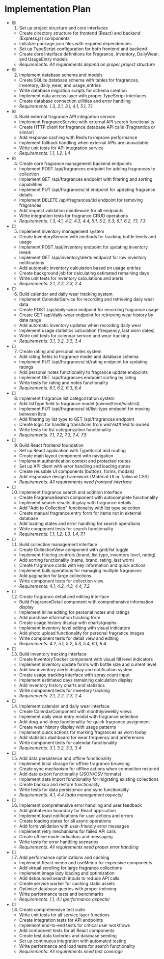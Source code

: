 # Implementation Plan

- [x] 1. Set up project structure and core interfaces
  - Create directory structure for frontend (React) and backend (Express.js) components
  - Initialize package.json files with required dependencies
  - Set up TypeScript configuration for both frontend and backend
  - Create core interface definitions for Fragrance, Inventory, DailyWear, and UsageEntry models
  - _Requirements: All requirements depend on proper project structure_

- [x] 2. Implement database schema and models
  - Create SQLite database schema with tables for fragrances, inventory, daily_wear, and usage_entries
  - Write database migration scripts for schema creation
  - Implement data access layer with proper TypeScript interfaces
  - Create database connection utilities and error handling
  - _Requirements: 1.3, 2.1, 3.1, 4.1, 5.1, 7.1_

- [x] 3. Build external fragrance API integration service
  - Implement FragranceService with external API search functionality
  - Create HTTP client for fragrance database API calls (Fragrantica or similar)
  - Add response caching with Redis to improve performance
  - Implement fallback handling when external APIs are unavailable
  - Write unit tests for API integration service
  - _Requirements: 1.1, 1.2, 1.4_

- [x] 4. Create core fragrance management backend endpoints
  - Implement POST /api/fragrances endpoint for adding fragrances to collection
  - Implement GET /api/fragrances endpoint with filtering and sorting capabilities
  - Implement PUT /api/fragrances/:id endpoint for updating fragrance details
  - Implement DELETE /api/fragrances/:id endpoint for removing fragrances
  - Add request validation middleware for all endpoints
  - Write integration tests for fragrance CRUD operations
  - _Requirements: 1.3, 4.1, 4.2, 4.3, 4.4, 5.1, 5.2, 5.3, 6.1, 6.2, 7.1, 7.3_

- [ ] 5. Implement inventory management system
  - Create InventoryService with methods for tracking bottle levels and usage
  - Implement POST /api/inventory endpoint for updating inventory levels
  - Implement GET /api/inventory/alerts endpoint for low inventory notifications
  - Add automatic inventory calculation based on usage entries
  - Create background job for calculating estimated remaining days
  - Write unit tests for inventory calculations and alerts
  - _Requirements: 2.1, 2.2, 2.3, 2.4_

- [ ] 6. Build calendar and daily wear tracking system
  - Implement CalendarService for recording and retrieving daily wear data
  - Create POST /api/daily-wear endpoint for recording fragrance usage
  - Create GET /api/daily-wear endpoint for retrieving wear history by date range
  - Add automatic inventory updates when recording daily wear
  - Implement usage statistics calculation (frequency, last worn dates)
  - Write unit tests for calendar service and wear tracking
  - _Requirements: 3.1, 3.2, 3.3, 3.4_

- [ ] 7. Create rating and personal notes system
  - Add rating fields to fragrance model and database schema
  - Implement PUT /api/fragrances/:id/rating endpoint for updating ratings
  - Add personal notes functionality to fragrance update endpoints
  - Implement GET /api/fragrances endpoint sorting by rating
  - Write tests for rating and notes functionality
  - _Requirements: 6.1, 6.2, 6.3, 6.4_

- [ ] 8. Implement fragrance list categorization system
  - Add listType field to fragrance model (owned/tried/wishlist)
  - Implement PUT /api/fragrances/:id/list-type endpoint for moving between lists
  - Add filtering by list type to GET /api/fragrances endpoint
  - Create logic for handling transitions from wishlist/tried to owned
  - Write tests for list categorization functionality
  - _Requirements: 7.1, 7.2, 7.3, 7.4, 7.5_

- [ ] 9. Build React frontend foundation
  - Set up React application with TypeScript and routing
  - Create main layout component with navigation
  - Implement authentication context and protected routes
  - Set up API client with error handling and loading states
  - Create reusable UI components (buttons, forms, modals)
  - Add responsive design framework (Material-UI or Tailwind CSS)
  - _Requirements: All requirements need frontend interface_

- [ ] 10. Implement fragrance search and addition interface
  - Create FragranceSearch component with autocomplete functionality
  - Implement search results display with fragrance details
  - Add "Add to Collection" functionality with list type selection
  - Create manual fragrance entry form for items not in external database
  - Add loading states and error handling for search operations
  - Write component tests for search functionality
  - _Requirements: 1.1, 1.2, 1.3, 1.4, 7.1_

- [ ] 11. Build collection management interface
  - Create CollectionView component with grid/list toggle
  - Implement filtering controls (brand, list type, inventory level, rating)
  - Add sorting functionality (name, brand, rating, last worn)
  - Create fragrance cards with key information and quick actions
  - Implement bulk operations for managing multiple fragrances
  - Add pagination for large collections
  - Write component tests for collection view
  - _Requirements: 4.1, 4.2, 4.3, 4.4, 7.2_

- [ ] 12. Create fragrance detail and editing interface
  - Build FragranceDetail component with comprehensive information display
  - Implement inline editing for personal notes and ratings
  - Add purchase information tracking form
  - Create usage history display with charts/graphs
  - Implement inventory level editing with visual indicators
  - Add photo upload functionality for personal fragrance images
  - Write component tests for detail view and editing
  - _Requirements: 4.2, 5.1, 5.2, 5.3, 5.4, 6.1, 6.4_

- [ ] 13. Build inventory tracking interface
  - Create InventoryTracker component with visual fill level indicators
  - Implement inventory update forms with bottle size and current level
  - Add low inventory alerts display and notification system
  - Create usage tracking interface with spray count input
  - Implement estimated days remaining calculation display
  - Add inventory history charts and statistics
  - Write component tests for inventory tracking
  - _Requirements: 2.1, 2.2, 2.3, 2.4_

- [ ] 14. Implement calendar and daily wear interface
  - Create CalendarComponent with monthly/weekly views
  - Implement daily wear entry modal with fragrance selection
  - Add drag-and-drop functionality for quick fragrance assignment
  - Create wear history display with usage patterns
  - Implement quick actions for marking fragrances as worn today
  - Add statistics dashboard for wear frequency and preferences
  - Write component tests for calendar functionality
  - _Requirements: 3.1, 3.2, 3.3, 3.4_

- [ ] 15. Add data persistence and offline functionality
  - Implement local storage for offline fragrance browsing
  - Create sync mechanism for offline actions when connection restored
  - Add data export functionality (JSON/CSV formats)
  - Implement data import functionality for migrating existing collections
  - Create backup and restore functionality
  - Write tests for data persistence and sync functionality
  - _Requirements: 4.1, 4.4 (data management aspects)_

- [ ] 16. Implement comprehensive error handling and user feedback
  - Add global error boundary for React application
  - Implement toast notifications for user actions and errors
  - Create loading states for all async operations
  - Add form validation with user-friendly error messages
  - Implement retry mechanisms for failed API calls
  - Create offline mode indicators and messaging
  - Write tests for error handling scenarios
  - _Requirements: All requirements need proper error handling_

- [ ] 17. Add performance optimizations and caching
  - Implement React.memo and useMemo for expensive components
  - Add virtual scrolling for large fragrance collections
  - Implement image lazy loading and optimization
  - Add debounced search inputs to reduce API calls
  - Create service worker for caching static assets
  - Optimize database queries with proper indexing
  - Write performance tests and benchmarks
  - _Requirements: 1.1, 4.1 (performance aspects)_

- [ ] 18. Create comprehensive test suite
  - Write unit tests for all service layer functions
  - Create integration tests for API endpoints
  - Implement end-to-end tests for critical user workflows
  - Add component tests for all React components
  - Create test data factories and database seeding
  - Set up continuous integration with automated testing
  - Write performance and load tests for search functionality
  - _Requirements: All requirements need test coverage_